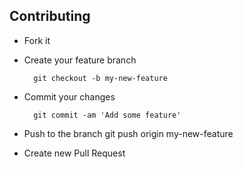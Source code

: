 ## Contributing

- Fork it
- Create your feature branch

        git checkout -b my-new-feature

- Commit your changes

        git commit -am 'Add some feature'

- Push to the branch
        git push origin my-new-feature

- Create new Pull Request
